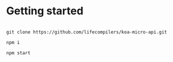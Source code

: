 # Getting started

```

git clone https://github.com/lifecompilers/koa-micro-api.git

npm i

npm start

```
